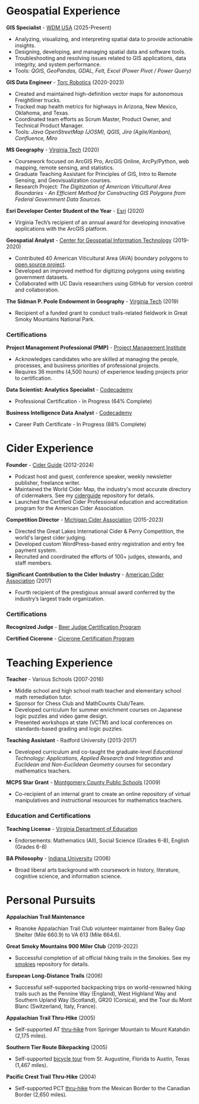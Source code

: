 # Geospatial Experience

**GIS Specialist** - [WDM USA](https://www.wdm-int.com/) (2025-Present)
- Analyzing, visualizing, and interpreting spatial data to provide actionable insights.
- Designing, developing, and managing spatial data and software tools.
- Troubleshooting and resolving issues related to GIS applications, data integrity, and system performance.
- Tools: _QGIS, GeoPandas, GDAL, Felt, Excel (Power Pivot / Power Query)_

**GIS Data Engineer** - [Torc Robotics](https://torc.ai/) (2020-2023)
- Created and maintained high-definition vector maps for autonomous Freightliner trucks.
- Tracked map health metrics for highways in Arizona, New Mexico, Oklahoma, and Texas.
- Coordinated team efforts as Scrum Master, Product Owner, and Technical Product Manager.
- Tools: _Java OpenStreetMap (JOSM), QGIS, Jira (Agile/Kanban), Confluence, Miro_

**MS Geography** - [Virginia Tech](https://geography.vt.edu/) (2020)
- Coursework focused on ArcGIS Pro, ArcGIS Online, ArcPy/Python, web mapping, remote sensing, and statistics.
- Graduate Teaching Assistant for Principles of GIS, Intro to Remote Sensing, and Geovisualization courses.
- Research Project: _The Digitization of American Viticultural Area Boundaries - An Efficient Method for Constructing GIS Polygons from Federal Government Data Sources_.

**Esri Developer Center Student of the Year** - [Esri](https://storymaps.arcgis.com/stories/62d7f7cc84e34d43960c2f0cc82ea2db#ref-n-6CSIVs) (2020)
- Virginia Tech’s recipient of an annual award for developing innovative applications with the ArcGIS platform.

**Geospatial Analyst** - [Center for Geospatial Information Technology](https://www.cgit.vt.edu/) (2019-2020)
- Contributed 40 American Viticultural Area (AVA) boundary polygons to [open source project](https://github.com/UCDavisLibrary/ava).
- Developed an improved method for digitizing polygons using existing government datasets.
- Collaborated with UC Davis researchers using GitHub for version control and collaboration.

**The Sidman P. Poole Endowment in Geography** - [Virginia Tech](https://geography.vt.edu/academics/research-funding.html) (2019)
- Recipient of a funded grant to conduct trails-related fieldwork in Great Smoky Mountains National Park.

### Certifications

**Project Management Professional (PMP)** - [Project Management Institute](https://www.pmi.org/certifications/project-management-pmp)
- Acknowledges candidates who are skilled at managing the people, processes, and business priorities of professional projects.
- Requires 36 months (4,500 hours) of experience leading projects prior to certification.

**Data Scientist: Analytics Specialist** - [Codecademy](https://www.codecademy.com/learn/paths/data-analyst)
- Professional Certification - In Progress (64% Complete)

**Business Intelligence Data Analyst** - [Codecademy](https://www.codecademy.com/learn/paths/bi-data-analyst)
- Career Path Certificate - In Progress (88% Complete)

# Cider Experience

**Founder** - [Cider Guide](https://web.archive.org/web/20250503044112/https://ciderguide.com/about/) (2012-2024)
- Podcast host and guest, conference speaker, weekly newsletter publisher, freelance writer.
- Maintained the World Cider Map, the industry's most accurate directory of cidermakers. See my [ciderguide](https://completingthemap.com/ciderguide/) repository for details.
- Launched the Certified Cider Professional education and accreditation program for the American Cider Association.

**Competition Director** - [Michigan Cider Association](https://michiganciders.com/) (2015-2023)
- Directed the Great Lakes International Cider & Perry Competition, the world's largest cider judging.
- Developed custom WordPress-based entry registration and entry fee payment system.
- Recruited and coordinated the efforts of 100+ judges, stewards, and staff members.

**Significant Contribution to the Cider Industry** - [American Cider Association](https://ciderassociation.org/) (2017)
- Fourth recipient of the prestigious annual award conferred by the industry’s largest trade organization.

### Certifications

**Recognized Judge** - [Beer Judge Certification Program](https://www.bjcp.org/)

**Certified Cicerone** - [Cicerone Certification Program](https://www.cicerone.org/)

# Teaching Experience

**Teacher** - Various Schools (2007-2016)
- Middle school and high school math teacher and elementary school math remediation tutor.
- Sponsor for Chess Club and MathCounts Club/Team.
- Developed curriculum for summer enrichment courses on Japanese logic puzzles and video game design.
- Presented workshops at state (VCTM) and local conferences on standards-based grading and logic puzzles.

**Teaching Assistant** - Radford University (2013-2017)
- Developed curriculum and co-taught the graduate-level _Educational Technology: Applications, Applied Research and Integration_ and _Euclidean and Non-Euclidean Geometry_ courses for secondary mathematics teachers.

**MCPS Star Grant** - [Montgomery County Public Schools](https://www.mcps.org/) (2009)
- Co-recipient of an internal grant to create an online repository of virtual manipulatives and instructional resources for mathematics teachers.

### Education and Certifications

**Teaching License** - [Virginia Department of Education](https://vadoe.mylicense.com/verification/)
- Endorsements: Mathematics (All), Social Science (Grades 6-8), English (Grades 6-8)

**BA Philosophy** - [Indiana University](https://bloomington.iu.edu/) (2006)
- Broad liberal arts background with coursework in history, literature, cognitive science, and information science.

# Personal Pursuits
**Appalachian Trail Maintenance**
- Roanoke Appalachian Trail Club volunteer maintainer from Bailey Gap Shelter (Mile 660.9) to VA 613 (Mile 664.6).

**Great Smoky Mountains 900 Miler Club** (2019-2022)
- Successful completion of all official hiking trails in the Smokies. See my [smokies](https://completingthemap.com/smokies/) repository for details.

**European Long-Distance Trails** (2006)
- Successful self-supported backpacking trips on world-renowned hiking trails such as the Pennine Way (England), West Highland Way and Southern Upland Way (Scotland), GR20 (Corsica), and the Tour du Mont Blanc (Switzerland, Italy, France).

**Appalachian Trail Thru-Hike** (2005)
- Self-supported AT [thru-hike](https://www.trailjournals.com/journal/3073) from Springer Mountain to Mount Katahdin (2,175 miles).

**Southern Tier Route Bikepacking** (2005)
- Self-supported [bicycle tour](https://www.crazyguyonabike.com/doc/825) from St. Augustine, Florida to Austin, Texas (1,467 miles).

**Pacific Crest Trail Thru-Hike** (2004)
- Self-supported PCT [thru-hike](https://www.trailjournals.com/journal/2634) from the Mexican Border to the Canadian Border (2,650 miles).
